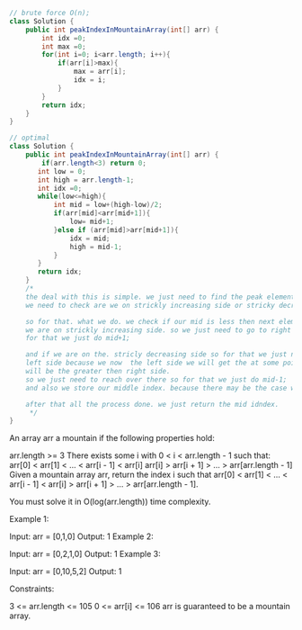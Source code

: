 ```java
// brute force O(n);
class Solution {
    public int peakIndexInMountainArray(int[] arr) {
        int idx =0;
        int max =0;
        for(int i=0; i<arr.length; i++){
            if(arr[i]>max){
                max = arr[i];
                idx = i;
            }
        }
        return idx;
    }
}

```

```java
// optimal
class Solution {
    public int peakIndexInMountainArray(int[] arr) {
        if(arr.length<3) return 0;
       int low = 0;
       int high = arr.length-1;
       int idx =0;
       while(low<=high){
           int mid = low+(high-low)/2;
           if(arr[mid]<arr[mid+1]){
               low= mid+1;
           }else if (arr[mid]>arr[mid+1]){
               idx = mid;
               high = mid-1;
           }
       }
       return idx;
    }
    /*
    the deal with this is simple. we just need to find the peak elements. so for that.
    we need to check are we on strickly increasing side or stricky decreasing side.

    so for that. what we do. we check if our mid is less then next element. then
    we are on strickly increasing side. so we just need to go to right side.
    for that we just do mid+1;

    and if we are on the. stricly decreasing side so for that we just need to go to 
    left side because we now  the left side we will get the at some point. a element
    will be the greater then right side.
    so we just need to reach over there so for that we just do mid-1;
    and also we store our middle index. because there may be the case we are on the peak elements . how ? because there can be the case there no left side strickly increaseing we are laying on the current peak element. so we have to store the value.

    after that all the process done. we just return the mid idndex. 
     */
}

````





An array arr a mountain if the following properties hold:

arr.length >= 3
There exists some i with 0 < i < arr.length - 1 such that:
arr[0] < arr[1] < ... < arr[i - 1] < arr[i] 
arr[i] > arr[i + 1] > ... > arr[arr.length - 1]
Given a mountain array arr, return the index i such that arr[0] < arr[1] < ... < arr[i - 1] < arr[i] > arr[i + 1] > ... > arr[arr.length - 1].

You must solve it in O(log(arr.length)) time complexity.

 

Example 1:

Input: arr = [0,1,0]
Output: 1
Example 2:

Input: arr = [0,2,1,0]
Output: 1
Example 3:

Input: arr = [0,10,5,2]
Output: 1
 

Constraints:

3 <= arr.length <= 105
0 <= arr[i] <= 106
arr is guaranteed to be a mountain array.